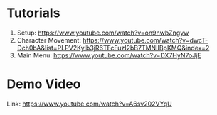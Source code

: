 # Tutorials
1. Setup: https://www.youtube.com/watch?v=on9nwbZngyw
2. Character Movement: https://www.youtube.com/watch?v=dwcT-Dch0bA&list=PLPV2KyIb3jR6TFcFuzI2bB7TMNIIBpKMQ&index=2
3. Main Menu: https://www.youtube.com/watch?v=DX7HyN7oJjE

# Demo Video
Link: https://www.youtube.com/watch?v=A6sv202VYqU 